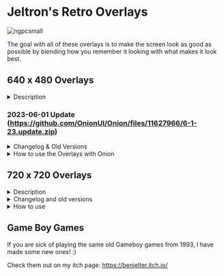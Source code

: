 # Jeltron's Retro Overlays
![ngpcsmall](https://github.com/Jeltr0n/Retro-Overlays/assets/70062490/a6099cd0-8d8b-46bb-b7ee-9abea6ce4279)


The goal with all of these overlays is to make the screen look as good as possible by blending how you remember it looking with what makes it look best.
## 640 x 480 Overlays
<details>
    <summary>Description</summary>

Systems: Miyoo Mini (Plus), 353v/vs, 353m, 35XX, ARC-D/S, 405m, 353ps, 351v, RGB20s, RK2023, GKD Mini Plus & many more

The instructions are for Onion but I will put general RetroArch Instructions as soon as I have time. It should be noted that only the Onion version of RA has the gambatte palettes that are ideal for the gameboy overlay. There is also a blending bug in RA that has been fixed in Onion's version of RA but might not be fixed in all versions of RA.

The GBP one is based on the work of @creamydips
</details>

### 2023-06-01 Update (https://github.com/OnionUI/Onion/files/11627966/6-1-23.update.zip)

<details>
    <summary>Changelog & Old Versions</summary>
Thanks to @duckyb

GB
- Fixed noise being present on the GBC overlay (that system did not have the same reflective backing as the DMG, so it didn't look authentic)
- Added Noise/No noise options for DMG

GBA
- fixed alignment issues w offset filter
- made scanlines and grid be better aligned with the frame. Note: It is impossible for the overlay to perfectly align with the pixel grid when it is not integer scaled. If this bothers you, I suggest a lower opacity or using integer scaling with the 2px scanlines overlay.
- made the rounded corners on overlay smoother so they look good on the Mini Plus
CRT
- removed some of the least useful filters (vertical checker, scanlines 2x)
- the vignette effect is now more subtle to avoid the screen getting too dark at the edges.
- the edges now have a smoother gradient
- the pixel patterns have been softened to not call too much attention to individual pixels on the larger screen of the miyoo mini plus
- a new overlay has been added for vertical arcade games. I don't know if it will fit everything correctly. Proportions were based on DoDonPachi
SFC
- a new overlay for Super Famicom by @duckyb
VIDEO FILTERS
-There is a very versatile new offset video filter by @eggs that allows you to offset the screen by X pixels by editing a simple text document. Could be useful for future overlays made by other people.

**4-4-2023 Update** [Jeltron Overlays- 480p.zip](https://github.com/OnionUI/Onion/files/11149108/Jeltron.Overlays-.480p.zip)
<details>
<summary>Changelog</summary>
- The GBA offset filter has been updated to align better with the overlays
- The GB logos have a slight blue added to give a stronger impression that they are white but in shadow rather than just dark gray
- The CRT filters have been completely redone. I didn't have enough time to make them good last time.
- A GBA grid filter has been added based on one that Miyoo included in their stock OS
</details>

Original set: [Onion Overlays.zip](https://github.com/OnionUI/Onion/files/10962300/Onion.Overlays.zip)
</details>
<details>
    <summary>How to use the Overlays with Onion</summary>
    
How to use the Overlays with Onion
---
<details>
<summary>Gameboy</summary
                    
![prototype2](https://user-images.githubusercontent.com/70062490/231170138-b5b67517-9885-44d5-b51c-0b65d0dbb96d.png)

Please note that the 'GB-Pocket' gambatte palette requires Onion 4.2 beta 4 or later

**Quick Menu**
- Core Options
  - GB Colorization=  internal
  - Current category for palettes=  Essentials
  - Color Categories
    - Essentials=  (GB-DMG for the original green gameboy palette or GB-Pocket for the pocket grayscale palette)

**Settings**
- Video
  - Scaling
    - Integer Scale= ON
    - Keep Aspect Ratio= ON
  - Video Filter=  /GB-GBC/Filters for overlays/(DMG_GreenGrid for green color scheme, GBP_GrayGrid for gray pocket style)**
- On-Screen Display
  - On-Screen Overlay
    - Display overlay= ON
    - Overlay Preset=  /GB-GBC/GBOffset/**DMG_GBP (-Noise is an optional variant that replicates the reflective backing of the gb screen)**
    - Overlay Opacity=  1.00

I often put all of my GB and GBC roms in the same folder since they both use the gambatte core but you may want to separate them so that you can save different settings for them. Don't forget after you set your settings the way you want them to go to Overrides->Save Content Directory overrides or Retroarch will conveniently delete all of your settings. If you choose save core overrides it might save it for both GB and GBC which would not be ideal.

</details>

<details>
<summary>Gameboy Color</summary
                          
![prototype3](https://user-images.githubusercontent.com/70062490/231197229-5bcb7417-7ed5-4799-ae96-44bebcd2e927.png)

**Quick Menu**
- Core Options
  - Color Correction= GBC Only (set to OFF if you prefer ultra-saturated unrealistic colors)
  - Color Correction Mode= Accurate for very desaturated, Fast for mild desaturation 

**Settings**
- Video
  - Scaling
    - Integer Scale= ON
    - Keep Aspect Ratio= ON
  - Video Filter=  /GB-GBC/filters for overlays/**GBC_DarkGridReshade**
- On-Screen Display
  - On-Screen Overlay
    - Display overlay= ON
    - Overlay Preset=  /GB-GBC/GBOffset/**GBC**
    - Overlay Opacity=  1.00

</details>

<details>
<summary>Gameboy Advance</summary

![GBA_Example](https://user-images.githubusercontent.com/70062490/224847113-6c9af53f-40b8-494b-b2fc-ed412041305a.png)

**Quick Menu**
- Core Options
  - Color Correction= ON for realistic color, OFF for saturated color

**Settings**
- Video
  - Scaling
    - Integer Scale= OFF
    - Keep Aspect Ratio= ON
  - Video Filter=  /GBA/filters for overlays/**GBAOffset**
- On-Screen Display
  - On-Screen Overlay
    - Display overlay= ON
    - Overlay Preset=  GBA/GBAOffset/GBA_(Choose if you want grid or scanline)_(The number represents how opaque the effect will be)
    - Overlay Opacity=  1.00
   
</details>

<details>
<summary>Neo Geo Pocket</summary

![ms1st](https://user-images.githubusercontent.com/70062490/231246253-78d0598f-dde8-4fc2-bd5c-8bf45526b73f.png)

**Settings**
- Video
  - Scaling
    - Integer Scale= ON
    - Keep Aspect Ratio= ON
  - Video Filter=  GB-GBC\filters for overlays\GBC_DarkGridReshade (this is not a typo, same as GBC)
- On-Screen Display
  - On-Screen Overlay
    - Display overlay= ON
    - Overlay Preset= NGP/NGPOffset/NGP_Black
    - Overlay Opacity=  1.00
   
</details>

<details>
<summary>CRT</summary

![CRT_Example](https://user-images.githubusercontent.com/70062490/224847109-47166561-4230-4537-9790-9dbad8736952.png)

These are good for 4:3 systems scaled to full screen. 
Note: There was a bug in Onion's version of Retroarch that was fixed by @akouzoukos that made the overlays appear incorrectly. This bug is addressed in Onion 4.2 beta 4.

**Settings**
- Video
  - Scaling
    - Integer Scale= OFF
    - Keep Aspect Ratio= OFF
- On-Screen Display
  - On-Screen Overlay
    - Display overlay= ON
    - Overlay Preset= CRT/(Choose your favorite effect)
    - Overlay Opacity=  1.00

</details>

<details>
<summary>Scanlines & Grids</summary


Usually the 2px versions will be best for higher res systems.

**Settings**
- Video
  - Scaling
    - Integer Scale= (up to you)
    - Keep Aspect Ratio= (up to you)
- On-Screen Display
  - On-Screen Overlay
    - Display overlay= ON
    - Overlay Preset= Scanlines and Grids/(Choose your favorite effect)
    - Overlay Opacity=  1.00
</details>
  
</details>

## 720 x 720 Overlays
<details>
    <summary>Description</summary>
Systems: RGB30, Retropixel Pocket if you have one of the 5 that are out there.
    
I have made some 600 x 800 and some 768 x 576 overlays for 4:3 systems. In my opinion it is better to have a screen crop than have a smaller picture on this screen. The 600 x 800 ones crop more of the screen so they are best to use in games with minimal UI or adjustable UI (a lot of arcade games for DC and PS1 have this in the options)

My favorite middle-ground is 768 x 576 which is 1.2x the size and only crops 24 pixels on either side. (because this screen is pretty high-res 24px is less than it sounds)
</details>

<details>
    <summary>Changelog and old versions</summary>
Original set:[Rgb30_Overlays_1-0.zip](https://github.com/Jeltr0n/Retro-Overlays/files/13328673/Rgb30_Overlays_1-0.zip)
</details>

<details>
    <summary>How to use</summary>

First set your aspect ratio to access manual control over the screen position:
- Settings->
    - Video->
        - Aspect Ratio->
            - Scaling->
                - Aspect Ratio->Custom

 <details>
    <summary>4:3</summary>
     
If an overlay says **576p** in the filename use these settings:
- X position: -24
- Y Position: 60
- Width: 768
- Height: 576

 If an overlay says **4:3 600x800** in the filename use these settings:
- X position: -40
- Y Position: 30
- Width: 800
- Height: 600

 If an is in the **480p** folder use these settings:
- X position: 40
- Y Position: 24
- Width: 640
- Height: 480

</details>

<details>
    <summary>Pokemini</summary>
    
Scaling:
- X_Offset: 0
- Y_offset: 102
- Width: 720
- Height:480
    
For this system it is not integer scaled so no overlay or video filter seems to add a nice pixel grid. 
The best method I have found to add a pixel grid is to go to Shaders->Handheld->Dot and set the following shader parameters:
- Gamma: 2.20
- Shine: 0.05
- Blend: 0.80

Don't forget to save your shader settings in the shader menu. For some reason they are not saved when you save overrides...

</details>

<details>
    <summary>Wonderswan</summary>
For wonderswan it is best to leave the aspect ratio set to 'core provided' and turn on integer scaling. This will allow you to press select to rotate the screen in games that require it. If you are wondering why the logos don't fill out more of the screen it is because the overlays are designed to avoid overlapping both the vertical and horizontal format. With this perfect 1:1 screen I wanted to make sure to retain that.
</details>

 
</details>

## Game Boy Games
If you are sick of playing the same old Gameboy games from 1993, I have made some new ones! :) 

Check them out on my itch page: https://benjelter.itch.io/
